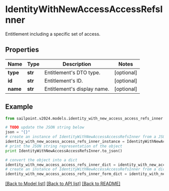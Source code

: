 # IdentityWithNewAccessAccessRefsInner

Entitlement including a specific set of access.

## Properties

Name | Type | Description | Notes
------------ | ------------- | ------------- | -------------
**type** | **str** | Entitlement&#39;s DTO type. | [optional] 
**id** | **str** | Entitlement&#39;s ID. | [optional] 
**name** | **str** | Entitlement&#39;s display name. | [optional] 

## Example

```python
from sailpoint.v2024.models.identity_with_new_access_access_refs_inner import IdentityWithNewAccessAccessRefsInner

# TODO update the JSON string below
json = "{}"
# create an instance of IdentityWithNewAccessAccessRefsInner from a JSON string
identity_with_new_access_access_refs_inner_instance = IdentityWithNewAccessAccessRefsInner.from_json(json)
# print the JSON string representation of the object
print IdentityWithNewAccessAccessRefsInner.to_json()

# convert the object into a dict
identity_with_new_access_access_refs_inner_dict = identity_with_new_access_access_refs_inner_instance.to_dict()
# create an instance of IdentityWithNewAccessAccessRefsInner from a dict
identity_with_new_access_access_refs_inner_form_dict = identity_with_new_access_access_refs_inner.from_dict(identity_with_new_access_access_refs_inner_dict)
```
[[Back to Model list]](../README.md#documentation-for-models) [[Back to API list]](../README.md#documentation-for-api-endpoints) [[Back to README]](../README.md)


